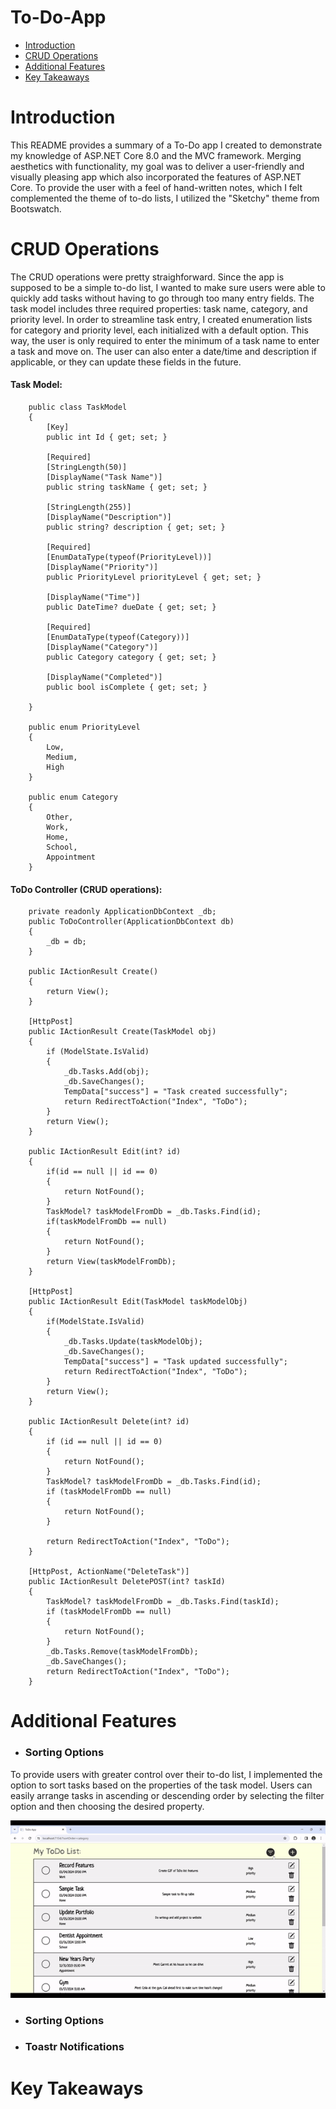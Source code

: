 # To-Do-App
<ul>
    <li><a href="#Introduction">Introduction</a></li>
    <li><a href="#CRUD Operations">CRUD Operations</a></li>
    <li><a href="#Additional Features">Additional Features</a></li>
    <li><a href="#Key Takeaways">Key Takeaways</a></li>
</ul>

<h1 id="Introduction">Introduction</h1>
<p>This README provides a summary of a To-Do app I created to demonstrate my knowledge of ASP.NET Core 8.0 and the MVC framework. Merging aesthetics with functionality, my goal was to deliver a user-friendly and visually pleasing app which also incorporated the features of ASP.NET Core. To provide the user with a feel of hand-written notes, which I felt complemented the theme of to-do lists, I utilized the "Sketchy" theme from Bootswatch.</p>

<h1 id="CRUD Operations">CRUD Operations</h1>
<p>The CRUD operations were pretty straighforward. Since the app is supposed to be a simple to-do list, I wanted to make sure users were able to quickly add tasks without having to go through too many entry fields. The task model includes three required properties: task name, category, and priority level. In order to streamline task entry, I created enumeration lists for category and priority level, each initialized with a default option. This way, the user is only required to enter the minimum of a task name to enter a task and move on. The user can also enter a date/time and description if applicable, or they can update these fields in the future. </p>

<h4>Task Model:</h4>

        public class TaskModel
        {
            [Key]
            public int Id { get; set; }
        
            [Required]
            [StringLength(50)]
            [DisplayName("Task Name")]
            public string taskName { get; set; }
        
            [StringLength(255)]
            [DisplayName("Description")]
            public string? description { get; set; }
        
            [Required]
            [EnumDataType(typeof(PriorityLevel))]
            [DisplayName("Priority")]
            public PriorityLevel priorityLevel { get; set; }
        
            [DisplayName("Time")]
            public DateTime? dueDate { get; set; }
        
            [Required]
            [EnumDataType(typeof(Category))]
            [DisplayName("Category")]
            public Category category { get; set; }
        
            [DisplayName("Completed")]
            public bool isComplete { get; set; }
        
        }

        public enum PriorityLevel
        {
            Low,
            Medium,
            High
        }
        
        public enum Category
        {
            Other,
            Work,
            Home,
            School,
            Appointment
        }

<h4>ToDo Controller (CRUD operations):</h4>

        private readonly ApplicationDbContext _db;
        public ToDoController(ApplicationDbContext db)
        {
            _db = db;
        }
     
        public IActionResult Create()
        {
            return View();
        }
    
        [HttpPost]
        public IActionResult Create(TaskModel obj)
        {
            if (ModelState.IsValid)
            {
                _db.Tasks.Add(obj);
                _db.SaveChanges();
                TempData["success"] = "Task created successfully";
                return RedirectToAction("Index", "ToDo");
            }
            return View();
        }
    
        public IActionResult Edit(int? id)
        {
            if(id == null || id == 0)
            {
                return NotFound();
            }
            TaskModel? taskModelFromDb = _db.Tasks.Find(id);
            if(taskModelFromDb == null)
            {
                return NotFound();
            }
            return View(taskModelFromDb);
        }
    
        [HttpPost]
        public IActionResult Edit(TaskModel taskModelObj)
        {
            if(ModelState.IsValid)
            {
                _db.Tasks.Update(taskModelObj);
                _db.SaveChanges();
                TempData["success"] = "Task updated successfully";
                return RedirectToAction("Index", "ToDo");
            }
            return View();
        }
    
        public IActionResult Delete(int? id)
        {
            if (id == null || id == 0)
            {
                return NotFound();
            }
            TaskModel? taskModelFromDb = _db.Tasks.Find(id);
            if (taskModelFromDb == null)
            {
                return NotFound();
            }
    
            return RedirectToAction("Index", "ToDo");
        }
    
        [HttpPost, ActionName("DeleteTask")]
        public IActionResult DeletePOST(int? taskId)
        {
            TaskModel? taskModelFromDb = _db.Tasks.Find(taskId);
            if (taskModelFromDb == null)
            {
                return NotFound();
            }
            _db.Tasks.Remove(taskModelFromDb);
            _db.SaveChanges();
            return RedirectToAction("Index", "ToDo");
        }
        
<h1 id="Additional Features">Additional Features</h1>
<ul>
  <li><h3>Sorting Options</h3></li>
</ul>
    <p>To provide users with greater control over their to-do list, I implemented the option to sort tasks based on the properties of the task model. Users can easily arrange tasks in ascending or descending order by selecting the filter option and then choosing the desired property.</p>

![ToDo Sorting Gif](https://github.com/Anthony15651/To-Do-App/blob/main/GIFs/ToDoSorting.gif)

<ul>
  <li><h3>Sorting Options</h3></li>
</ul>

<ul>
  <li><h3>Toastr Notifications</h3></li>
</ul>

<h1 id="Key Takeaways">Key Takeaways</h1>

